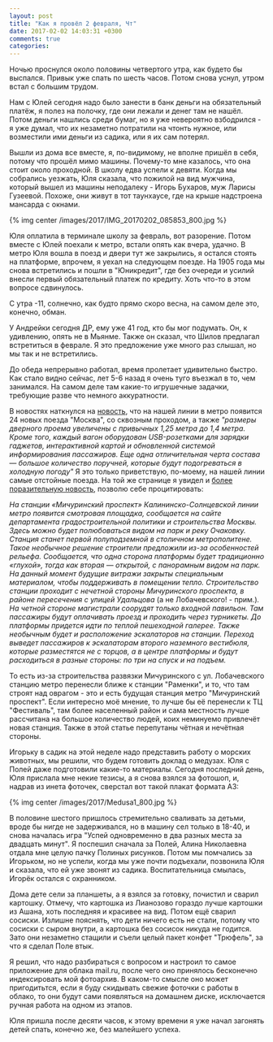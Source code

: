 ```yaml
---
layout: post
title: "Как я провёл 2 февраля, Чт"
date: 2017-02-02 14:03:31 +0300
comments: true
categories: 
---
```

Ночью проснулся около половины четвертого утра, как будето бы выспался. Привык уже спать по шесть часов. Потом снова уснул, утром встал с большим трудом. 

Нам с Юлей сегодня надо было занести в банк деньги на обязательный платёж, я полез на полочку, где они лежали и денег там не нашёл. Потом деньги нашлись среди бумаг, но я уже невероятно взбодрился - я уже думал, что их незаметно потратили на чтонть нужное, или возместили ими деньги из садика, или я их сам потерял.  

Вышли из дома все вместе, я, по-видимому, не вполне пришёл в себя, потому что прошёл мимо машины. Почему-то мне казалось, что она стоит около проходной. В школу едва успели к девяти. Когда мы собрались уезжать, Юля сказала, что пожилой на вид мужчина, который вышел из машины неподалеку - Игорь Бухаров, муж Ларисы Гузеевой. Похоже, они живут в тот таунхаусе, где на крыше надстроена мансарда с окнами.

{% img center /images/2017/IMG_20170202_085853_800.jpg %}

Юля оплатила в терминале школу за февраль, вот разорение. Потом вместе с Юлей поехали к метро, встали опять как вчера, удачно. В метро Юля вошла в поезд и двери тут же закрылись, я остался стоять на платформе, впрочем, я уехал на следующем поезде. На 1905 года мы снова встретились и пошли в "Юникредит", где без очереди и усилий внесли первый обязательный платеж по кредиту. Хоть что-то в этом вопросе сдвинулось.

С утра -11, солнечно, как будто прямо скоро весна, на самом деле это, конечно, обман. 

У Андрейки сегодня ДР, ему уже 41 год, кто бы мог подумать. Он, к удивлению, опять не в Мьянме. Также он сказал, что Шилов предлагал встретиться в феврале. Я это предложение уже много раз слышал, но мы так и не встретились.

До обеда непрерывно работал, время пролетает удивительно быстро. Как стало видно сейчас, лет 5-6 назад я очень туго въезжал в то, чем занимался. На самом деле там какие-то игрушечные задачки, требующие разве что немного аккуратности.

В новостях наткнулся на [новость](http://moslenta.ru/news/2017/02/02/noviepoezda/), что на нашей линии в метро появится 24 новых поезда "Москва", со сквозным проходом, a также *"размеры дверного проема увеличены с привычных 1,25 метра до 1,4 метра. Кроме того, каждый вагон оборудован USB-розетками для зарядки гаджетов, интерактивной картой и обновленной системой информирования пассажиров. Еще одна отличительная черта состава — большое количество поручней, которые будут подогреваться в холодную погоду"* Я это только приветствую, по-моему, на нашей линии самые отстойные поезда. На той же странице я увидел и [более поразительную новость](http://moslenta.ru/news/2017/02/01/smotrovayanamichurinskomprospekte/), позволю себе процитировать: 

*На станции «Мичуринский проспект» Калининско-Солнцевской линии метро появится смотровая площадка, сообщается на сайте департамента градостроительной политики и строительства Москвы. Здесь можно будет полюбоваться видом на парк и реку Очаковку.
Станция станет первой полуподземной в столичном метрополитене. Такое необычное решение строители предложили из-за особенностей рельефа. Сообщается, что одна сторона платформы будет традиционно «глухой», тогда как вторая — открытой, с панорамным видом на парк.
На данный момент будущие витражи закрыты специальным материалом, чтобы поддерживать в помещении тепло. Строительство станции проходит с нечетной стороны Мичуринского проспекта, в районе пересечения с улицей Удальцова* (а не Лобачевского! - прим.)*. На четной стороне магистрали соорудят только входной павильон. Там пассажиры будут оплачивать проезд и проходить через турникеты. До платформы придется идти по теплой пешеходной галерее. Также необычным будет и расположение эскалаторов на станции. Переход выведет пассажиров к эскалаторам второго наземного вестибюля, которые разместятся не с торцов, а в центре платформы и будут расходиться в разные стороны: по три на спуск и на подъем.*

То есть из-за строительства развязки Мичуринского с ул. Лобачевского станцию метро перенесли ближе к станции "Раменки", и то, что там строят над оврагом - это и есть будущая станция метро "Мичуринский проспект". Если интересно моё мнение, то лучше бы её перенесли к ТЦ "Фестиваль", там более населенный район и сама местность лучше рассчитана на большое количество людей, коих неминуемо привлечёт новая станция. Также в этой статье перепутаны чётная и нечётная стороны.

Игорьку в садик на этой неделе надо представить работу о морских животных, мы решили, что будем готовить доклад о медузах. Юля с Полей даже подготовили какие-то материалы. Сегодня последний день, Юля прислала мне некие тезисы, а я снова взялся за фотошоп, и, надрав из инета фоточек, сверстал вот такой плакат формата А3:

{% img center /images/2017/Medusa1_800.jpg %}

В половине шестого пришлось стремительно сваливать за детьми, вроде бы нигде не задерживался, но в машину сел только в 18-40, и снова началась игра "Успей одновременно в два разных места за двадцать минут". Я поспешил сначала за Полей, Алина Николаевна отдала мне целую пачку Полиных рисунков. Потом мы помчались за Игорьком, но не успели, когда мы уже почти подъехали, позвонила Юля и сказала, что ей уже звонят из садика. Воспитательница смылась, Игорёк остался с охранником.

Дома дете сели за планшеты, а я взялся за готовку, почистил и сварил картошку. Отмечу, что картошка из Лианозово гораздо лучше картошки из Ашана, хоть последняя и красивее на вид. Потом ещё сварил сосиски. Излишне пояснять, что дети ничего есть не стали, потому что сосиски с сыром внутри, а картошка без сосисок никуда не годится. Зато они незаметно стащили и съели целый пакет конфет "Трюфель", за что я сделал Поле втык.

Я решил, что надо разбираться  с вопросом и настроил то самое приложение для облака mail.ru, после чего оно принялось бесконечно индексировать мой фотоархив. В каком-то смысле оно может пригодитьтся, если я буду скидывать свежие фоточки с работы в облако, то они будут сами появляться на домашнем диске, исключается ручная работа на одном из этапов.

Юля пришла после десяти часов, к этому времени я уже начал загонять детей спать, конечно же, без малейшего успеха.


